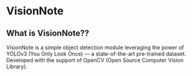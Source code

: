 # VisionNote

## What is VisionNote??
VisionNote is a simple object detection module leveraging the power of YOLOv3 (You Only Look Once) — a state-of-the-art pre-trained dataset. Developed with the support of OpenCV (Open Source Computer Vision Library).
